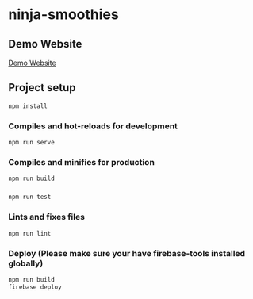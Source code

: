 # ninja-smoothies

## Demo Website
[Demo Website](https://ninja-smoothies-d1d93.firebaseapp.com/)

## Project setup
```
npm install
```

### Compiles and hot-reloads for development
```
npm run serve
```

### Compiles and minifies for production
```
npm run build
```

### 
```
npm run test
```

### Lints and fixes files
```
npm run lint
```

### Deploy (Please make sure your have firebase-tools installed globally)
```js
npm run build
firebase deploy
```
